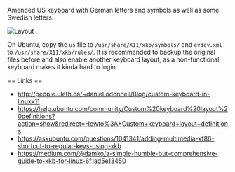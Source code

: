 Amended US keyboard with German letters and symbols as well as some Swedish letters.

![Layout](https://github.com/wasmitnetzen/keyboard/raw/master/layout.png "Layout")

On Ubuntu, copy the `us` file to `/usr/share/X11/xkb/symbols/` and `evdev.xml` to `/usr/share/X11/xkb/rules/`. It is recommended to backup the original files before and also enable another keyboard layout, as a non-functional keyboard makes it kinda hard to login.

== Links ==
* http://people.uleth.ca/~daniel.odonnell/Blog/custom-keyboard-in-linuxx11
* https://help.ubuntu.com/community/Custom%20keyboard%20layout%20definitions?action=show&redirect=Howto%3A+Custom+keyboard+layout+definitions
* https://askubuntu.com/questions/1041341/adding-multimedia-xf86-shortcut-to-regular-keys-using-xkb
* https://medium.com/@damko/a-simple-humble-but-comprehensive-guide-to-xkb-for-linux-6f1ad5e13450
